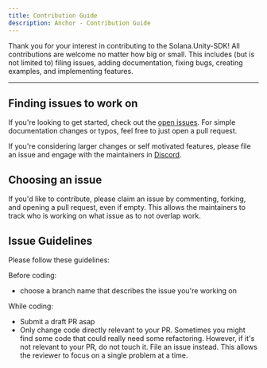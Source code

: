 ```yaml
---
title: Contribution Guide
description: Anchor - Contribution Guide
---
```


Thank you for your interest in contributing to the Solana.Unity-SDK! All contributions are welcome no
matter how big or small. This includes (but is not limited to) filing issues,
adding documentation, fixing bugs, creating examples, and implementing features.

---

## Finding issues to work on

If you're looking to get started,
check out the [open issues](https://github.com/garbles-labs/Solana.Unity-SDK/issues).
For simple documentation changes or typos, feel free to just open a pull request.

If you're considering larger changes or self motivated features, please file an issue
and engage with the maintainers in [Discord](https://discord.gg/MBkdC3gxcv).

## Choosing an issue

If you'd like to contribute, please claim an issue by commenting, forking, and
opening a pull request, even if empty. This allows the maintainers to track who
is working on what issue as to not overlap work.

## Issue Guidelines

Please follow these guidelines:

Before coding:

- choose a branch name that describes the issue you're working on

While coding:

- Submit a draft PR asap
- Only change code directly relevant to your PR. Sometimes you might find some code that could really need some refactoring. However, if it's not relevant to your PR, do not touch it. File an issue instead. This allows the reviewer to focus on a single problem at a time.
